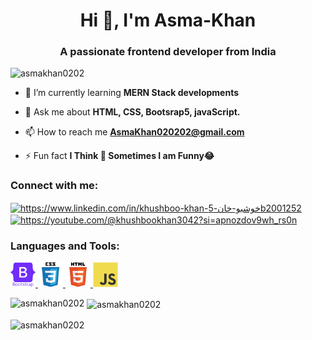 <h1 align="center">Hi 👋, I'm Asma-Khan</h1>
<h3 align="center">A passionate frontend developer from India</h3>

<p align="left"> <img src="https://komarev.com/ghpvc/?username=asmakhan0202&label=Profile%20views&color=0e75b6&style=flat" alt="asmakhan0202" /> </p>

- 🌱 I’m currently learning **MERN Stack developments**

- 💬 Ask me about **HTML, CSS, Bootsrap5, javaScript.**

- 📫 How to reach me **AsmaKhan020202@gmail.com**

- ⚡ Fun fact **I Think 🤔 Sometimes I am Funny😂**

<h3 align="left">Connect with me:</h3>
<p align="left">
<a href="https://linkedin.com/in/https://www.linkedin.com/in/khushboo-khan-خوشبو-خان-5b2001252" target="blank"><img align="center" src="https://raw.githubusercontent.com/rahuldkjain/github-profile-readme-generator/master/src/images/icons/Social/linked-in-alt.svg" alt="https://www.linkedin.com/in/khushboo-khan-خوشبو-خان-5b2001252" height="30" width="40" /></a>
<a href="https://www.youtube.com/c/https://youtube.com/@khushbookhan3042?si=apnozdov9wh_rs0n" target="blank"><img align="center" src="https://raw.githubusercontent.com/rahuldkjain/github-profile-readme-generator/master/src/images/icons/Social/youtube.svg" alt="https://youtube.com/@khushbookhan3042?si=apnozdov9wh_rs0n" height="30" width="40" /></a>
</p>

<h3 align="left">Languages and Tools:</h3>
<p align="left"> <a href="https://getbootstrap.com" target="_blank" rel="noreferrer"> <img src="https://raw.githubusercontent.com/devicons/devicon/master/icons/bootstrap/bootstrap-plain-wordmark.svg" alt="bootstrap" width="40" height="40"/> </a> <a href="https://www.w3schools.com/css/" target="_blank" rel="noreferrer"> <img src="https://raw.githubusercontent.com/devicons/devicon/master/icons/css3/css3-original-wordmark.svg" alt="css3" width="40" height="40"/> </a> <a href="https://www.w3.org/html/" target="_blank" rel="noreferrer"> <img src="https://raw.githubusercontent.com/devicons/devicon/master/icons/html5/html5-original-wordmark.svg" alt="html5" width="40" height="40"/> </a> <a href="https://developer.mozilla.org/en-US/docs/Web/JavaScript" target="_blank" rel="noreferrer"> <img src="https://raw.githubusercontent.com/devicons/devicon/master/icons/javascript/javascript-original.svg" alt="javascript" width="40" height="40"/> </a> </p>

<p><img align="left" src="https://github-readme-stats.vercel.app/api/top-langs?username=asmakhan0202&show_icons=true&locale=en&layout=compact" alt="asmakhan0202" /></p>

<p>&nbsp;<img align="center" src="https://github-readme-stats.vercel.app/api?username=asmakhan0202&show_icons=true&locale=en" alt="asmakhan0202" /></p>

<p><img align="center" src="https://github-readme-streak-stats.herokuapp.com/?user=asmakhan0202&" alt="asmakhan0202" /></p>

